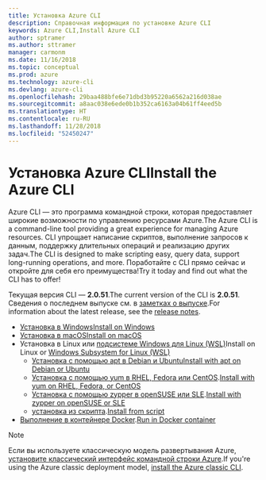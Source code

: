 ```yaml
---
title: Установка Azure CLI
description: Справочная информация по установке Azure CLI
keywords: Azure CLI,Install Azure CLI
author: sptramer
ms.author: sttramer
manager: carmonm
ms.date: 11/16/2018
ms.topic: conceptual
ms.prod: azure
ms.technology: azure-cli
ms.devlang: azure-cli
ms.openlocfilehash: 29baa488bfe6e71dbd3b95220a6562a216d038ae
ms.sourcegitcommit: a8aac038e6ede0b1b352ca6163a04b61ff4eed5b
ms.translationtype: HT
ms.contentlocale: ru-RU
ms.lasthandoff: 11/28/2018
ms.locfileid: "52450247"
---
```

# <a name="install-the-azure-cli"></a><span data-ttu-id="37455-104">Установка Azure CLI</span><span class="sxs-lookup"><span data-stu-id="37455-104">Install the Azure CLI</span></span>

<span data-ttu-id="37455-105">Azure CLI — это программа командной строки, которая предоставляет широкие возможности по управлению ресурсами Azure.</span><span class="sxs-lookup"><span data-stu-id="37455-105">The Azure CLI is a command-line tool providing a great experience for managing Azure resources.</span></span> <span data-ttu-id="37455-106">CLI упрощает написание скриптов, выполнение запросов к данным, поддержку длительных операций и реализацию других задач.</span><span class="sxs-lookup"><span data-stu-id="37455-106">The CLI is designed to make scripting easy, query data, support long-running operations, and more.</span></span> <span data-ttu-id="37455-107">Поработайте с CLI прямо сейчас и откройте для себя его преимущества!</span><span class="sxs-lookup"><span data-stu-id="37455-107">Try it today and find out what the CLI has to offer!</span></span>

<span data-ttu-id="37455-108">Текущая версия CLI — __2.0.51__.</span><span class="sxs-lookup"><span data-stu-id="37455-108">The current version of the CLI is __2.0.51__.</span></span> <span data-ttu-id="37455-109">Сведения о последнем выпуске см. в [заметках о выпуске](release-notes-azure-cli.md).</span><span class="sxs-lookup"><span data-stu-id="37455-109">For information about the latest release, see the [release notes](release-notes-azure-cli.md).</span></span>

* [<span data-ttu-id="37455-110">Установка в Windows</span><span class="sxs-lookup"><span data-stu-id="37455-110">Install on Windows</span></span>](install-azure-cli-windows.md)
* [<span data-ttu-id="37455-111">Установка в macOS</span><span class="sxs-lookup"><span data-stu-id="37455-111">Install on macOS</span></span>](install-azure-cli-macos.md)
* <span data-ttu-id="37455-112">Установка в Linux или [подсистеме Windows для Linux (WSL)](/windows/wsl/about)</span><span class="sxs-lookup"><span data-stu-id="37455-112">Install on Linux or [Windows Subsystem for Linux (WSL)](/windows/wsl/about)</span></span>
  * [<span data-ttu-id="37455-113">Установка с помощью apt в Debian и Ubuntu</span><span class="sxs-lookup"><span data-stu-id="37455-113">Install with apt on Debian or Ubuntu</span></span>](install-azure-cli-apt.md)
  * <span data-ttu-id="37455-114">[Установка с помощью yum в RHEL, Fedora или CentOS](install-azure-cli-yum.md).</span><span class="sxs-lookup"><span data-stu-id="37455-114">[Install with yum on RHEL, Fedora, or CentOS](install-azure-cli-yum.md)</span></span>
  * <span data-ttu-id="37455-115">[Установка с помощью zypper в openSUSE или SLE](install-azure-cli-zypper.md).</span><span class="sxs-lookup"><span data-stu-id="37455-115">[Install with zypper on openSUSE or SLE](install-azure-cli-zypper.md)</span></span>
  * <span data-ttu-id="37455-116">[установка из скрипта](install-azure-cli-linux.md).</span><span class="sxs-lookup"><span data-stu-id="37455-116">[Install from script](install-azure-cli-linux.md)</span></span>
* <span data-ttu-id="37455-117">[Выполнение в контейнере Docker](run-azure-cli-docker.md).</span><span class="sxs-lookup"><span data-stu-id="37455-117">[Run in Docker container](run-azure-cli-docker.md)</span></span>

> [!NOTE]
> <span data-ttu-id="37455-118">Если вы используете классическую модель развертывания Azure, [установите классический интерфейс командной строки Azure](install-classic-cli.md).</span><span class="sxs-lookup"><span data-stu-id="37455-118">If you're using the Azure classic deployment model, [install the Azure classic CLI](install-classic-cli.md).</span></span>
